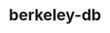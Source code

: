 ---
title: "berkeley-db"
layout: cache
category: package
meta: {"versions": ["18.1.40", "6.2.32"], "compilers": ["apple-clang@12.0.0", "gcc@10.3.0", "gcc@4.8.5", "gcc@6.4.0", "gcc@7.3.0", "gcc@7.3.1", "gcc@7.4.0", "gcc@7.5.0", "gcc@8.1.0", "gcc@8.3.1", "gcc@8.4.1", "gcc@9.3.0", "intel@19.1.3.304", "xl@16.1"]}
spec_files: 
 - spec-0.json
 - spec-1.json
 - spec-2.json
 - spec-3.json
 - spec-4.json
 - spec-5.json
 - spec-6.json
 - spec-7.json
 - spec-8.json
 - spec-9.json
 - spec-10.json
 - spec-11.json
 - spec-12.json
 - spec-13.json
 - spec-14.json
 - spec-15.json
 - spec-16.json
 - spec-17.json
 - spec-18.json
 - spec-19.json
 - spec-20.json
 - spec-21.json
 - spec-22.json
 - spec-23.json
 - spec-24.json
 - spec-25.json
 - spec-26.json
 - spec-27.json
 - spec-28.json
 - spec-29.json
 - spec-30.json
 - spec-31.json
 - spec-32.json
 - spec-33.json
 - spec-34.json
 - spec-35.json
 - spec-36.json
 - spec-37.json
 - spec-38.json
 - spec-39.json
 - spec-40.json
 - spec-41.json
 - spec-42.json
 - spec-43.json
 - spec-44.json
 - spec-45.json
 - spec-46.json
 - spec-47.json
 - spec-48.json
 - spec-49.json
 - spec-50.json
 - spec-51.json
 - spec-52.json
 - spec-53.json
 - spec-54.json
 - spec-55.json
 - spec-56.json
 - spec-57.json
 - spec-58.json
 - spec-59.json
 - spec-60.json
 - spec-61.json
 - spec-62.json
 - spec-63.json
 - spec-64.json
 - spec-65.json
 - spec-66.json
 - spec-67.json
 - spec-68.json
 - spec-69.json
 - spec-70.json
 - spec-71.json
 - spec-72.json
 - spec-73.json
 - spec-74.json
 - spec-75.json
 - spec-76.json
 - spec-77.json
spec_names:
 - 'berkeley-db@18.1.40%gcc@8.3.1+cxx~docs+stl patches=b231fcc arch=linux-rhel8-x86_64'
 - 'berkeley-db@18.1.40%gcc@9.3.0+cxx~docs+stl patches=b231fcc arch=linux-ubuntu20.04-x86_64'
 - 'berkeley-db@18.1.40%gcc@9.3.0~docs patches=b231fcc arch=linux-ubuntu20.04-x86_64'
 - 'berkeley-db@18.1.40%gcc@8.1.0~docs patches=b231fcc arch=linux-rhel7-x86_64'
 - 'berkeley-db@18.1.40%gcc@9.3.0+cxx~docs+stl patches=b231fcc arch=linux-ubuntu20.04-ppc64le'
 - 'berkeley-db@18.1.40%gcc@8.3.1 arch=linux-rhel8-x86_64'
 - 'berkeley-db@18.1.40%gcc@7.5.0~docs patches=b231fcc arch=linux-ubuntu18.04-ppc64le'
 - 'berkeley-db@18.1.40%apple-clang@12.0.0+cxx~docs+stl patches=b231fcc arch=darwin-catalina-haswell'
 - 'berkeley-db@18.1.40%gcc@10.3.0+cxx~docs+stl patches=b231fcc arch=linux-ubuntu21.04-ppc64le'
 - 'berkeley-db@18.1.40%gcc@7.5.0~docs patches=b231fcc arch=linux-ubuntu18.04-x86_64'
 - 'berkeley-db@18.1.40%gcc@7.5.0 arch=linux-ubuntu18.04-x86_64'
 - 'berkeley-db@18.1.40%gcc@8.1.0 arch=linux-rhel7-x86_64'
 - 'berkeley-db@18.1.40%gcc@8.3.1 arch=linux-centos8-ppc64le'
 - 'berkeley-db@18.1.40%gcc@7.3.1~docs patches=b231fcc arch=linux-amzn2-x86_64'
 - 'berkeley-db@18.1.40%gcc@9.3.0~docs patches=b231fcc arch=linux-ubuntu20.04-ppc64le'
 - 'berkeley-db@18.1.40%gcc@7.5.0+cxx~docs+stl patches=b231fcc arch=linux-ubuntu18.04-ppc64le'
 - 'berkeley-db@18.1.40%gcc@8.3.1~docs patches=b231fcc arch=linux-rhel8-ppc64le'
 - 'berkeley-db@18.1.40%gcc@8.3.1+cxx~docs+stl patches=b231fcc arch=linux-rhel8-ppc64le'
 - 'berkeley-db@18.1.40%gcc@9.3.0+cxx~docs+stl patches=b231fcc arch=linux-rhel7-ppc64le'
 - 'berkeley-db@18.1.40%gcc@7.5.0+cxx~docs+stl patches=b231fcc arch=linux-ubuntu18.04-x86_64'
 - 'berkeley-db@18.1.40%gcc@8.1.0 arch=linux-rhel7-ppc64le'
 - 'berkeley-db@18.1.40%gcc@9.3.0+cxx~docs+stl patches=b231fcc arch=linux-rhel7-x86_64'
 - 'berkeley-db@18.1.40%intel@19.1.3.304+cxx~docs+stl patches=b231fcc arch=cray-cnl7-haswell'
 - 'berkeley-db@18.1.40%gcc@9.3.0 arch=linux-ubuntu20.04-x86_64'
 - 'berkeley-db@18.1.40%gcc@9.3.0 arch=linux-ubuntu20.04-ppc64le'
 - 'berkeley-db@18.1.40%gcc@4.8.5 arch=linux-rhel7-x86_64'
 - 'berkeley-db@18.1.40%gcc@8.3.1 arch=linux-rhel8-aarch64'
 - 'berkeley-db@18.1.40%gcc@8.3.1 arch=linux-rhel8-ppc64le'
 - 'berkeley-db@18.1.40%gcc@8.4.1+cxx~docs+stl patches=b231fcc arch=linux-rhel8-ppc64le'
 - 'berkeley-db@6.2.32%gcc@7.3.0 arch=linux-rhel8-x86_64'
 - 'berkeley-db@18.1.40%xl@16.1 fflags="-qzerosize"  arch=linux-rhel7-power9le'
 - 'berkeley-db@6.2.32%gcc@7.3.0 arch=linux-rhel7-x86_64'
 - 'berkeley-db@18.1.40%gcc@8.1.0+cxx~docs+stl patches=b231fcc arch=linux-rhel7-ppc64le'
 - 'berkeley-db@6.2.32%gcc@7.5.0 arch=linux-ubuntu18.04-x86_64'
 - 'berkeley-db@18.1.40%gcc@8.3.1~docs patches=b231fcc arch=linux-rhel8-x86_64'
 - 'berkeley-db@18.1.40%gcc@7.5.0 arch=linux-ubuntu18.04-ppc64le'
 - 'berkeley-db@18.1.40%gcc@8.1.0~docs patches=b231fcc arch=linux-rhel7-ppc64le'
 - 'berkeley-db@6.2.32%gcc@4.8.5 arch=linux-rhel7-x86_64'
 - 'berkeley-db@6.2.32%gcc@7.3.0 arch=linux-ubuntu18.04-x86_64'
 - 'berkeley-db@18.1.40%gcc@8.1.0+cxx~docs+stl patches=b231fcc arch=linux-rhel7-x86_64'
 - 'berkeley-db@6.2.32%gcc@8.1.0 arch=linux-rhel7-x86_64'
 - 'berkeley-db@6.2.32%gcc@4.8.5 arch=linux-centos7-ppc64le'
 - 'berkeley-db@18.1.40%gcc@10.3.0+cxx~docs+stl patches=b231fcc arch=linux-ubuntu21.04-x86_64'
 - 'berkeley-db@6.2.32%gcc@8.1.0 arch=linux-centos7-ppc64le'
 - 'berkeley-db@18.1.40%gcc@4.8.5+cxx~docs+stl patches=b231fcc arch=linux-rhel7-x86_64'
 - 'berkeley-db@6.2.32%gcc@8.1.0 arch=linux-rhel7-ppc64le'
 - 'berkeley-db@18.1.40%gcc@8.4.1+cxx~docs+stl patches=b231fcc arch=linux-rhel8-x86_64'
 - 'berkeley-db@18.1.40%gcc@7.5.0 arch=linux-ubuntu18.04-aarch64'
 - 'berkeley-db@18.1.40%gcc@4.8.5 arch=linux-centos7-x86_64'
 - 'berkeley-db@6.2.32%gcc@8.1.0 arch=linux-centos7-x86_64'
 - 'berkeley-db@6.2.32%gcc@8.3.1 arch=linux-centos8-ppc64le'
 - 'berkeley-db@18.1.40%gcc@4.8.5 arch=linux-rhel7-ppc64le'
 - 'berkeley-db@18.1.40%gcc@7.4.0~docs patches=b231fcc arch=linux-rhel7-power9le'
 - 'berkeley-db@18.1.40%gcc@4.8.5+cxx~docs+stl patches=b231fcc arch=linux-rhel7-ppc64le'
 - 'berkeley-db@6.2.32%gcc@8.3.1 arch=linux-rhel8-ppc64le'
 - 'berkeley-db@6.2.32%gcc@8.3.1 arch=linux-centos8-x86_64'
 - 'berkeley-db@6.2.32%gcc@9.3.0 arch=linux-ubuntu20.04-ppc64le'
 - 'berkeley-db@18.1.40%gcc@7.5.0 arch=linux-ubuntu18.04-power8le'
 - 'berkeley-db@18.1.40%gcc@7.5.0 arch=linux-ubuntu18.04-ppc64le'
 - 'berkeley-db@18.1.40%gcc@7.3.0 arch=linux-rhel8-x86_64'
 - 'berkeley-db@18.1.40%gcc@4.8.5 arch=linux-centos7-ppc64le'
 - 'berkeley-db@18.1.40%apple-clang@12.0.0+cxx~docs+stl patches=b231fcc arch=darwin-catalina-x86_64'
 - 'berkeley-db@18.1.40%gcc@8.1.0 arch=linux-centos7-x86_64'
 - 'berkeley-db@6.2.32%gcc@7.5.0 arch=linux-ubuntu18.04-ppc64le'
 - 'berkeley-db@6.2.32%gcc@7.3.0 arch=linux-rhel7-ppc64le'
 - 'berkeley-db@18.1.40%gcc@9.3.0+cxx~docs+stl patches=b231fcc arch=cray-cnl7-haswell'
 - 'berkeley-db@18.1.40%gcc@8.3.1 arch=linux-centos8-x86_64'
 - 'berkeley-db@18.1.40%gcc@6.4.0 arch=linux-rhel7-power9le'
 - 'berkeley-db@6.2.32%gcc@4.8.5 arch=linux-rhel7-ppc64le'
 - 'berkeley-db@6.2.32%gcc@7.3.0 arch=linux-ubuntu18.04-ppc64le'
 - 'berkeley-db@6.2.32%gcc@9.3.0 arch=linux-ubuntu20.04-x86_64'
 - 'berkeley-db@18.1.40%gcc@8.1.0 arch=linux-rhel7-ppc64le'
 - 'berkeley-db@6.2.32%gcc@7.3.0 arch=linux-centos7-x86_64'
 - 'berkeley-db@18.1.40%gcc@8.1.0 arch=linux-centos7-ppc64le'
 - 'berkeley-db@18.1.40%gcc@8.1.0 arch=linux-rhel7-power8le'
 - 'berkeley-db@18.1.40%gcc@8.1.0 arch=linux-rhel7-x86_64'
 - 'berkeley-db@6.2.32%gcc@4.8.5 arch=linux-centos7-x86_64'
 - 'berkeley-db@18.1.40%gcc@7.5.0 arch=linux-ubuntu18.04-x86_64'
---